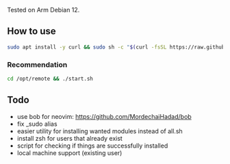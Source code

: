 Tested on Arm Debian 12.

## How to use

```sh
sudo apt install -y curl && sudo sh -c "$(curl -fsSL https://raw.githubusercontent.com/xy69/remote/main/install.sh)"
```

### Recommendation

```sh
cd /opt/remote && ./start.sh
```

## Todo

- use bob for neovim: https://github.com/MordechaiHadad/bob
- fix _sudo alias
- easier utility for installing wanted modules instead of all.sh
- install zsh for users that already exist
- script for checking if things are successfully installed
- local machine support (existing user)

